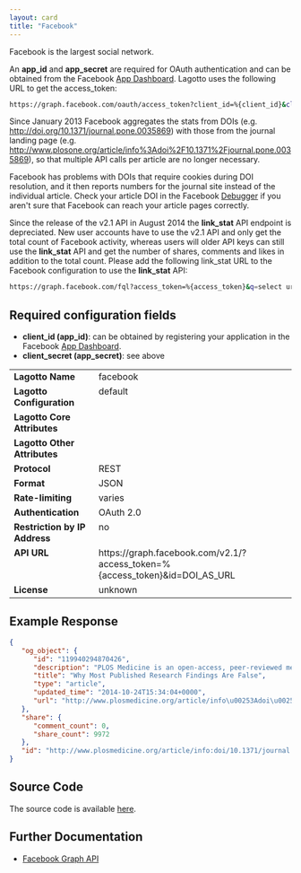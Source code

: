 ```yaml
---
layout: card
title: "Facebook"
---
```


Facebook is the largest social network.

An **app_id** and **app_secret** are required for OAuth authentication and can be obtained from the Facebook [App Dashboard](https://developers.facebook.com/apps). Lagotto uses the following URL to get the access_token:

```sh
https://graph.facebook.com/oauth/access_token?client_id=%{client_id}&client_secret=%{client_secret}&grant_type=client_credentials
```

Since January 2013 Facebook aggregates the stats from DOIs (e.g. http://doi.org/10.1371/journal.pone.0035869) with those from the journal landing page (e.g. http://www.plosone.org/article/info%3Adoi%2F10.1371%2Fjournal.pone.0035869), so that multiple API calls per article are no longer necessary.

Facebook has problems with DOIs that require cookies during DOI resolution, and it then reports numbers for the journal site instead of the individual article. Check your article DOI in the Facebook [Debugger](https://developers.facebook.com/tools/debug) if you aren't sure that Facebook can reach your article pages correctly.

Since the release of the v2.1 API in August 2014 the **link_stat** API endpoint is depreciated. New user accounts have to use the v2.1 API and only get the total count of Facebook activity, whereas users will older API keys can still use the **link_stat** API and get the number of shares, comments and likes in addition to the total count. Please add the following link_stat URL to the Facebook configuration to use the **link_stat** API:

```sh
https://graph.facebook.com/fql?access_token=%{access_token}&q=select url, share_count, like_count, comment_count, click_count, total_count from link_stat where url = '%{query_url}'
```

## Required configuration fields

* **client_id (app_id)**: can be obtained by registering your application in the Facebook [App Dashboard](https://developers.facebook.com/apps).
* **client_secret (app_secret)**: see above

<table width=100% border="0" cellspacing="0" cellpadding="0">
<tbody>
<tr>
<td valign="top" width=30%><strong>Lagotto Name</strong></td>
<td valign="top" width=70%>facebook</td>
</tr>
<tr>
<td valign="top" width=20%><strong>Lagotto Configuration</strong></td>
<td valign="top" width=80%>default</td>
</tr>
<tr>
<td valign="top" width=20%><strong>Lagotto Core Attributes</strong></td>
<td valign="top" width=80%>&nbsp;</td>
</tr>
<td valign="top" width=20%><strong>Lagotto Other Attributes</strong></td>
<td valign="top" width=80%>&nbsp;</td>
</tr>
<tr>
<td valign="top" width=30%><strong>Protocol</strong></td>
<td valign="top" width=70%>REST</td>
</tr>
<tr>
<td valign="top" width=30%><strong>Format</strong></td>
<td valign="top" width=70%>JSON</td>
</tr>
<tr>
<td valign="top" width=20%><strong>Rate-limiting</strong></td>
<td valign="top" width=80%>varies</td>
</tr>
<tr>
<td valign="top" width=20%><strong>Authentication</strong></td>
<td valign="top" width=80%>OAuth 2.0</td>
</tr>
<tr>
<td valign="top" width=20%><strong>Restriction by IP Address</strong></td>
<td valign="top" width=80%>no</td>
</tr>
<tr>
<td valign="top" width=20%><strong>API URL</strong></td>
<td valign="top" width=80%>https://graph.facebook.com/v2.1/?access_token=%{access_token}&id=DOI_AS_URL</td>
</tr>
<tr>
<td valign="top" width=20%><strong>License</strong></td>
<td valign="top" width=80%>unknown</td>
</tr>
</tbody>
</table>

## Example Response

```json
{
   "og_object": {
      "id": "119940294870426",
      "description": "PLOS Medicine is an open-access, peer-reviewed medical journal that publishes outstanding human studies that substantially enhance the understanding of human health and disease.",
      "title": "Why Most Published Research Findings Are False",
      "type": "article",
      "updated_time": "2014-10-24T15:34:04+0000",
      "url": "http://www.plosmedicine.org/article/info\u00253Adoi\u00252F10.1371\u00252Fjournal.pmed.0020124"
   },
   "share": {
      "comment_count": 0,
      "share_count": 9972
   },
   "id": "http://www.plosmedicine.org/article/info:doi/10.1371/journal.pmed.0020124"
}
```

## Source Code
The source code is available [here](https://github.com/lagotto/lagotto/blob/master/app/models/sources/facebook.rb).

## Further Documentation
* [Facebook Graph API](https://developers.facebook.com/docs/graph-api/using-graph-api/v2.1)
